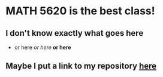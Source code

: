 # MATH 5620 is the best class!

## I don't know exactly what goes here

* or here
*or here*
**or here**

## Maybe I put a link to my repository [here](cRigby97/math5620)
